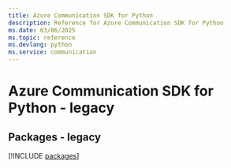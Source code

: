 ```yaml
---
title: Azure Communication SDK for Python
description: Reference for Azure Communication SDK for Python
ms.date: 03/06/2025
ms.topic: reference
ms.devlang: python
ms.service: communication
---
```

# Azure Communication SDK for Python - legacy
## Packages - legacy
[!INCLUDE [packages](communication-index.md)]